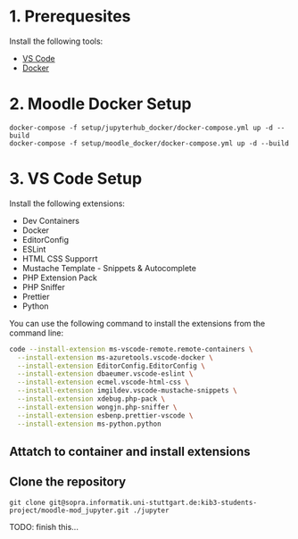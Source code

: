 # 1. Prerequesites

Install the following tools:

- [VS Code](https://code.visualstudio.com/)
- [Docker](https://www.docker.com/)

# 2. Moodle Docker Setup

```
docker-compose -f setup/jupyterhub_docker/docker-compose.yml up -d --build
docker-compose -f setup/moodle_docker/docker-compose.yml up -d --build
```

# 3. VS Code Setup

Install the following extensions:

- Dev Containers
- Docker
- EditorConfig
- ESLint
- HTML CSS Supporrt
- Mustache Template - Snippets & Autocomplete
- PHP Extension Pack
- PHP Sniffer
- Prettier
- Python

You can use the following command to install the extensions from the command line:

```sh
code --install-extension ms-vscode-remote.remote-containers \
  --install-extension ms-azuretools.vscode-docker \
  --install-extension EditorConfig.EditorConfig \
  --install-extension dbaeumer.vscode-eslint \
  --install-extension ecmel.vscode-html-css \
  --install-extension imgildev.vscode-mustache-snippets \
  --install-extension xdebug.php-pack \
  --install-extension wongjn.php-sniffer \
  --install-extension esbenp.prettier-vscode \
  --install-extension ms-python.python
```

## Attatch to container and install extensions

## Clone the repository

`git clone git@sopra.informatik.uni-stuttgart.de:kib3-students-project/moodle-mod_jupyter.git ./jupyter`

TODO: finish this...
